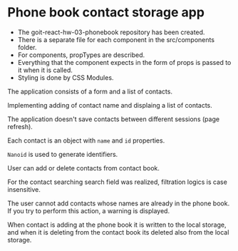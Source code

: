 # Phone book contact storage app

- The goit-react-hw-03-phonebook repository has been created.
- There is a separate file for each component in the src/components folder.
- For components, propTypes are described.
- Everything that the component expects in the form of props is passed to it when it is called.
- Styling is done by CSS Modules.

The application consists of a form and a list of contacts.

Implementing adding of contact name and displaing a list of contacts.

The application doesn't save contacts between different sessions (page refresh). 

Each contact is an object with `name` and `id` properties.

`Nanoid` is used to generate identifiers.

User can add or delete contacts from contact book.

For the contact searching search field was realized, filtration logics is case insensitive.

The user cannot add contacts whose names are already in the phone book.
If you try to perform this action, a warning is displayed.

When contact is adding at the phone book it is written to the local storage, and when it is deleting from the contact book its deleted also from the local storage.
